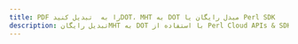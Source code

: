 ---title: PDF را به  تبدیل کنیدDOT، MHT به DOT مبدل رایگان یا Perl SDKdescription: تبدیل رایگانMHT به DOT با استفاده از Perl Cloud APIs & SDK همچنین اسناد PDF را در Cloud ایجاد، ویرایش و رندر کنید.---